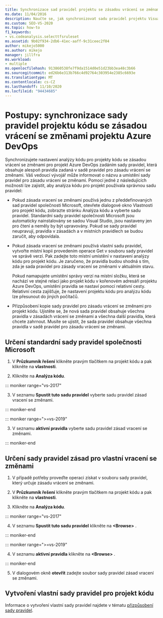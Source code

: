```yaml
---
title: Synchronizace sad pravidel projektu se zásadou vrácení se změnami
ms.date: 11/04/2016
description: Naučte se, jak synchronizovat sadu pravidel projektu Visual Studio Code se zásadou vrácení se změnami projektu Azure DevOps.
ms.custom: SEO-VS-2020
ms.topic: how-to
f1_keywords:
- vs.codeanalysis.selecttfsruleset
ms.assetid: 9b02f934-2db6-41ec-aaff-9c31ceec2f04
author: mikejo5000
ms.author: mikejo
manager: jillfra
ms.workload:
- multiple
ms.openlocfilehash: 913860538fe7f9da1514d0e51d23bb3ea48c3b66
ms.sourcegitcommit: ed26b6e313b766c4d92764c303954e2385c6693e
ms.translationtype: MT
ms.contentlocale: cs-CZ
ms.lasthandoff: 11/10/2020
ms.locfileid: "94434685"
---
```

# <a name="how-to-synchronize-code-project-rule-sets-with-an-azure-devops-project-check-in-policy"></a>Postupy: synchronizace sady pravidel projektu kódu se zásadou vrácení se změnami projektu Azure DevOps

Synchronizujete nastavení analýzy kódu pro projekty kódu se zásadou vrácení se změnami pro projekt Azure DevOps zadáním sady pravidel, která obsahuje alespoň pravidla zadaná v sadě pravidel pro zásadu vrácení se změnami. Váš vedoucí vývojář může informovat o názvu a umístění sady pravidel pro zásadu vrácení se změnami. Pomocí jedné z následujících možností lze zajistit, aby analýza kódu pro projekt používala správnou sadu pravidel:

- Pokud zásada vracení se změnami používá jednu z předdefinovaných sad pravidel společnosti Microsoft, otevřete dialogové okno Vlastnosti pro projekt kódu, zobrazte stránku Analýza kódu a vyberte sadu pravidel. Standardní sady pravidel společnosti Microsoft jsou automaticky nainstalovány se sadou Visual Studio, jsou nastaveny jen pro čtení a neměly by být upravovány. Pokud se sady pravidel neupravují, pravidla v zásadách a v místních pravidlech se budou zaručit, aby odpovídala.

- Pokud zásada vracení se změnami používá vlastní sadu pravidel, vytvořte místní kopii provedením operace Get v souboru sady pravidel ve správě verzí. Pak zadejte toto místní umístění v nastavení analýzy kódu pro projekt kódu. Je zaručeno, že pravidla budou shodná s tím, zda je sada pravidel pro zásady vracení se změnami v aktuálním stavu.

     Pokud namapujete umístění správy verzí na místní složku, která se nachází ve stejné relaci jako projekt kódu v kořenovém adresáři projektu Azure DevOps, umístění pravidla se nastaví pomocí relativní cesty. Relativní cesta zajišťuje, že nastavení projektu kódu pro analýzu kódu lze přesunout do jiných počítačů.

- Přizpůsobení kopie sady pravidel pro zásadu vrácení se změnami pro projekt kódu. Ujistěte se, že nová sada pravidel obsahuje všechna pravidla v zásadách vrácení se změnami a všechna další pravidla, která chcete zahrnout. Musíte se ujistit, že sada pravidel obsahuje všechna pravidla v sadě pravidel pro zásadu vrácení se změnami.

## <a name="to-specify-a-microsoft-standard-rule-set"></a>Určení standardní sady pravidel společnosti Microsoft

1. V **Průzkumník řešení** klikněte pravým tlačítkem na projekt kódu a pak klikněte na **vlastnosti**.

2. Klikněte na **Analýza kódu**.

::: moniker range="vs-2017"

3. V seznamu **Spustit tuto sadu pravidel** vyberte sadu pravidel zásad vracení se změnami.

::: moniker-end

::: moniker range=">=vs-2019"

3. V seznamu **aktivní pravidla** vyberte sadu pravidel zásad vracení se změnami.

::: moniker-end

## <a name="to-specify-a-custom-check-in-policy-rule-set"></a>Určení sady pravidel zásad pro vlastní vracení se změnami

1. V případě potřeby proveďte operaci získat v souboru sady pravidel, který určuje zásadu vrácení se změnami.

2. V **Průzkumník řešení** klikněte pravým tlačítkem na projekt kódu a pak klikněte na **vlastnosti**.

3. Klikněte na **Analýza kódu**.

::: moniker range="vs-2017"

4. V seznamu **Spustit tuto sadu pravidel** klikněte na **\<Browse>** .

::: moniker-end

::: moniker range=">=vs-2019"

4. V seznamu **aktivní pravidla** klikněte na **\<Browse>** .

::: moniker-end

5. V dialogovém okně **otevřít** zadejte soubor sady pravidel zásad vracení se změnami.

## <a name="to-create-a-custom-rule-set-for-a-code-project"></a>Vytvoření vlastní sady pravidel pro projekt kódu

Informace o vytvoření vlastní sady pravidel najdete v tématu [přizpůsobení sady pravidel](how-to-create-a-custom-rule-set.md).
